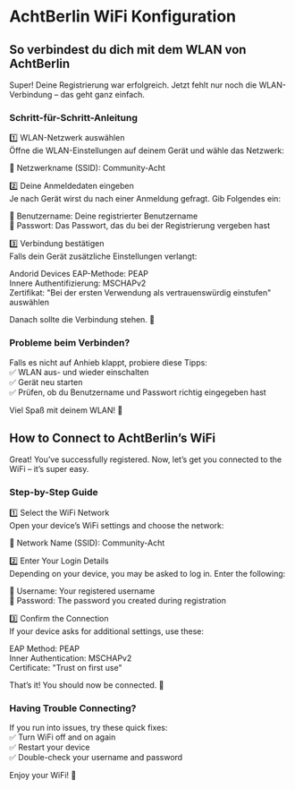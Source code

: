 # AchtBerlin WiFi Konfiguration

## So verbindest du dich mit dem WLAN von AchtBerlin

Super! Deine Registrierung war erfolgreich. Jetzt fehlt nur noch die WLAN-Verbindung – das geht ganz einfach.

### Schritt-für-Schritt-Anleitung
1️⃣ WLAN-Netzwerk auswählen  
Öffne die WLAN-Einstellungen auf deinem Gerät und wähle das Netzwerk:  

📡 Netzwerkname (SSID): Community-Acht  

2️⃣ Deine Anmeldedaten eingeben  
Je nach Gerät wirst du nach einer Anmeldung gefragt. Gib Folgendes ein:  

🔹 Benutzername: Deine registrierter Benutzername   
🔹 Passwort: Das Passwort, das du bei der Registrierung vergeben hast  

3️⃣ Verbindung bestätigen  
Falls dein Gerät zusätzliche Einstellungen verlangt:  


Andorid Devices 
EAP-Methode: PEAP  
Innere Authentifizierung: MSCHAPv2  
Zertifikat: "Bei der ersten Verwendung als vertrauenswürdig einstufen" auswählen  

Danach sollte die Verbindung stehen. 🎉  

### Probleme beim Verbinden?  
Falls es nicht auf Anhieb klappt, probiere diese Tipps:  
✅ WLAN aus- und wieder einschalten  
✅ Gerät neu starten  
✅ Prüfen, ob du Benutzername und Passwort richtig eingegeben hast  

Viel Spaß mit deinem WLAN! 🚀


## How to Connect to AchtBerlin’s WiFi
Great! You’ve successfully registered. Now, let’s get you connected to the WiFi – it’s super easy.

### Step-by-Step Guide  
1️⃣ Select the WiFi Network  
Open your device’s WiFi settings and choose the network:  

📡 Network Name (SSID): Community-Acht  

2️⃣ Enter Your Login Details  
Depending on your device, you may be asked to log in. Enter the following:

🔹 Username: Your registered username  
🔹 Password: The password you created during registration

3️⃣ Confirm the Connection  
If your device asks for additional settings, use these:

EAP Method: PEAP  
Inner Authentication: MSCHAPv2  
Certificate: "Trust on first use" 

That’s it! You should now be connected. 🎉

### Having Trouble Connecting?  
If you run into issues, try these quick fixes:  
✅ Turn WiFi off and on again  
✅ Restart your device  
✅ Double-check your username and password  

Enjoy your WiFi! 🚀


